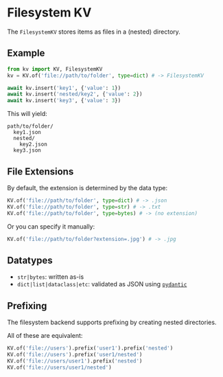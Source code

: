 # Filesystem KV

The `FilesystemKV` stores items as files in a (nested) directory.

## Example

```python
from kv import KV, FilesystemKV
kv = KV.of('file://path/to/folder', type=dict) # -> FilesystemKV

await kv.insert('key1', {'value': 1})
await kv.insert('nested/key2', {'value': 2})
await kv.insert('key3', {'value': 3})
```

This will yield:
```
path/to/folder/
  key1.json
  nested/
    key2.json
  key3.json
```

## File Extensions
By default, the extension is determined by the data type:

```python
KV.of('file://path/to/folder', type=dict) # -> .json
KV.of('file://path/to/folder', type=str) # -> .txt
KV.of('file://path/to/folder', type=bytes) # -> (no extension)
```

Or you can specify it manually:

```python
KV.of('file://path/to/folder?extension=.jpg') # -> .jpg
```

## Datatypes
- `str|bytes`: written as-is
- `dict|list|dataclass|etc`: validated as JSON using [`pydantic`](https://docs.pydantic.dev/latest/)

## Prefixing
The filesystem backend supports prefixing by creating nested directories.

All of these are equivalent:

```python
KV.of('file://users').prefix('user1').prefix('nested')
KV.of('file://users').prefix('user1/nested')
KV.of('file://users/user1').prefix('nested')
KV.of('file://users/user1/nested')
```
